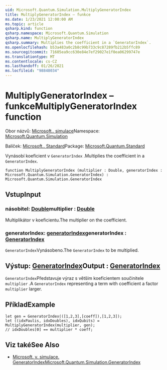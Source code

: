 ```yaml
---
uid: Microsoft.Quantum.Simulation.MultiplyGeneratorIndex
title: MultiplyGeneratorIndex – funkce
ms.date: 1/23/2021 12:00:00 AM
ms.topic: article
qsharp.kind: function
qsharp.namespace: Microsoft.Quantum.Simulation
qsharp.name: MultiplyGeneratorIndex
qsharp.summary: Multiplies the coefficient in a `GeneratorIndex`.
ms.openlocfilehash: b53a483a0c2b8c99b733c9c87289fb212b5ffc89
ms.sourcegitcommit: 71605ea9cc630e84e7ef29027e1f0ea06299747e
ms.translationtype: MT
ms.contentlocale: cs-CZ
ms.lasthandoff: 01/26/2021
ms.locfileid: "98848034"
---
```

# <a name="multiplygeneratorindex-function"></a><span data-ttu-id="8f177-102">MultiplyGeneratorIndex – funkce</span><span class="sxs-lookup"><span data-stu-id="8f177-102">MultiplyGeneratorIndex function</span></span>

<span data-ttu-id="8f177-103">Obor názvů: [Microsoft.. simulace](xref:Microsoft.Quantum.Simulation)</span><span class="sxs-lookup"><span data-stu-id="8f177-103">Namespace: [Microsoft.Quantum.Simulation](xref:Microsoft.Quantum.Simulation)</span></span>

<span data-ttu-id="8f177-104">Balíček: [Microsoft.. Standard](https://nuget.org/packages/Microsoft.Quantum.Standard)</span><span class="sxs-lookup"><span data-stu-id="8f177-104">Package: [Microsoft.Quantum.Standard](https://nuget.org/packages/Microsoft.Quantum.Standard)</span></span>


<span data-ttu-id="8f177-105">Vynásobí koeficient v `GeneratorIndex` .</span><span class="sxs-lookup"><span data-stu-id="8f177-105">Multiplies the coefficient in a `GeneratorIndex`.</span></span>

```qsharp
function MultiplyGeneratorIndex (multiplier : Double, generatorIndex : Microsoft.Quantum.Simulation.GeneratorIndex) : Microsoft.Quantum.Simulation.GeneratorIndex
```


## <a name="input"></a><span data-ttu-id="8f177-106">Vstup</span><span class="sxs-lookup"><span data-stu-id="8f177-106">Input</span></span>

### <a name="multiplier--double"></a><span data-ttu-id="8f177-107">násobitel: [Double](xref:microsoft.quantum.lang-ref.double)</span><span class="sxs-lookup"><span data-stu-id="8f177-107">multiplier : [Double](xref:microsoft.quantum.lang-ref.double)</span></span>

<span data-ttu-id="8f177-108">Multiplikátor v koeficientu.</span><span class="sxs-lookup"><span data-stu-id="8f177-108">The multiplier on the coefficient.</span></span>


### <a name="generatorindex--generatorindex"></a><span data-ttu-id="8f177-109">generatorIndex: [generatorIndex](xref:Microsoft.Quantum.Simulation.GeneratorIndex)</span><span class="sxs-lookup"><span data-stu-id="8f177-109">generatorIndex : [GeneratorIndex](xref:Microsoft.Quantum.Simulation.GeneratorIndex)</span></span>

<span data-ttu-id="8f177-110">`GeneratorIndex`Vynásobeno.</span><span class="sxs-lookup"><span data-stu-id="8f177-110">The `GeneratorIndex` to be multiplied.</span></span>



## <a name="output--generatorindex"></a><span data-ttu-id="8f177-111">Výstup: [GeneratorIndex](xref:Microsoft.Quantum.Simulation.GeneratorIndex)</span><span class="sxs-lookup"><span data-stu-id="8f177-111">Output : [GeneratorIndex](xref:Microsoft.Quantum.Simulation.GeneratorIndex)</span></span>

<span data-ttu-id="8f177-112">`GeneratorIndex`Představuje výraz s větším koeficientem součinitele `multiplier` .</span><span class="sxs-lookup"><span data-stu-id="8f177-112">A `GeneratorIndex` representing a term with coefficient a factor `multiplier` larger.</span></span>

## <a name="example"></a><span data-ttu-id="8f177-113">Příklad</span><span class="sxs-lookup"><span data-stu-id="8f177-113">Example</span></span>

```qsharp
let gen = GeneratorIndex(([1,2,3],[coeff]),[1,2,3]);
let ((idxPaulis, idxDoubles), idxQubits) = MultiplyGeneratorIndex(multiplier, gen);
// idxDoubles[0] == multiplier * coeff;
```

## <a name="see-also"></a><span data-ttu-id="8f177-114">Viz také</span><span class="sxs-lookup"><span data-stu-id="8f177-114">See Also</span></span>

- [<span data-ttu-id="8f177-115">Microsoft. v. simulace. GeneratorIndex</span><span class="sxs-lookup"><span data-stu-id="8f177-115">Microsoft.Quantum.Simulation.GeneratorIndex</span></span>](xref:Microsoft.Quantum.Simulation.GeneratorIndex)